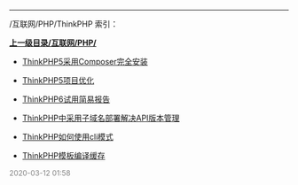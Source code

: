 
----

/互联网/PHP/ThinkPHP 索引：


**[上一级目录/互联网/PHP/](/互联网/PHP/)**

- [ThinkPHP5采用Composer完全安装](/互联网/PHP/ThinkPHP/ThinkPHP5采用Composer完全安装)

- [ThinkPHP5项目优化](/互联网/PHP/ThinkPHP/ThinkPHP5项目优化)

- [ThinkPHP6试用简易报告](/互联网/PHP/ThinkPHP/ThinkPHP6试用简易报告)

- [ThinkPHP中采用子域名部署解决API版本管理](/互联网/PHP/ThinkPHP/ThinkPHP中采用子域名部署解决API版本管理)

- [ThinkPHP如何使用cli模式](/互联网/PHP/ThinkPHP/ThinkPHP如何使用cli模式)

- [ThinkPHP模板编译缓存](/互联网/PHP/ThinkPHP/ThinkPHP模板编译缓存)


<font size=2 color='grey'> 2020-03-12 01:58 </font>